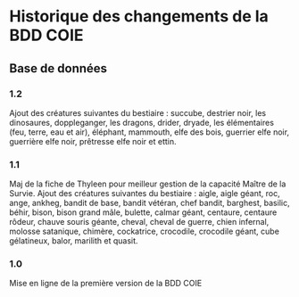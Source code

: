 # Historique des changements de la BDD COIE

## Base de données

### 1.2

Ajout des créatures suivantes du bestiaire : succube, destrier noir, les dinosaures, doppleganger, les dragons, drider, dryade, les élémentaires (feu, terre, eau et air), éléphant, mammouth, elfe des bois, guerrier elfe noir, guerrière elfe noir, prêtresse elfe noir et ettin.

### 1.1

Maj de la fiche de Thyleen pour meilleur gestion de la capacité Maître de la Survie.
Ajout des créatures suivantes du bestiaire : aigle, aigle géant, roc, ange, ankheg, bandit de base, bandit vétéran, chef bandit, barghest, basilic, béhir, bison, bison grand mâle, bulette, calmar géant, centaure, centaure rôdeur, chauve souris géante, cheval, cheval de guerre, chien infernal, molosse satanique, chimère, cockatrice, crocodile, crocodile géant, cube gélatineux, balor, marilith et quasit.

### 1.0

Mise en ligne de la première version de la BDD COIE
